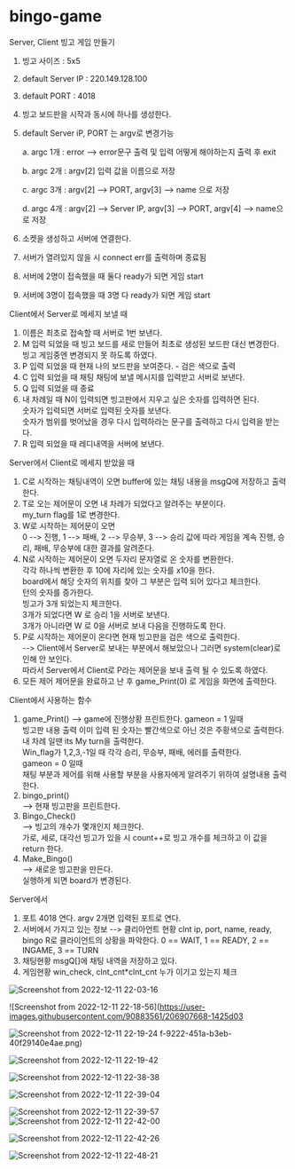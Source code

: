 # bingo-game



Server, Client 빙고 게임 만들기


1. 빙고 사이즈 : 5x5
2. default Server IP : 220.149.128.100
3. default PORT : 4018
4. 빙고 보드판을 시작과 동시에 하나를 생성한다.
5. default Server iP, PORT 는  argv로 변경가능

    a. argc 1개 : error --> error문구 출력 및 입력 어떻게 해야하는지 출력 후 exit

    b. argc 2개 : argv[2] 입력 값을 이름으로 저장

    c. argc 3개 : argv[2] --> PORT, argv[3] --> name 으로 저장

    d. argc 4개 : argv[2] --> Server IP, argv[3] --> PORT, argv[4] --> name으로 저장

6. 소켓을 생성하고 서버에 연결한다.
7. 서버가 열려있지 않을 시 connect err를 출력하며 종료됨
8. 서버에 2명이 접속했을 때 둘다 ready가 되면 게임 start
9. 서버에 3명이 접속했을 때 3명 다 ready가 되면 게임 start


Client에서 Server로 메세지 보낼 때

1. 이름은 최초로 접속할 때 서버로 1번 보낸다.
2. M 입력 되었을 때 빙고 보드를 새로 만들어 최초로 생성된 보드판 대신 변경한다.<br/>
        빙고 게임중엔 변경되지 못 하도록 하였다.
3. P 입력 되었을 때 현재 나의 보드판을 보여준다. - 검은 색으로 출력
4. C 입력 되었을 때 채팅
        채팅에 보낼 메시지를 입력받고 서버로 보낸다.
5. Q 입력 되었을 때 종료
6. 내 차례일 때 N이 입력되면 빙고판에서 지우고 싶은 숫자를 입력하면 된다.<br/>
        숫자가 입력되면 서버로 입력된 숫자를 보낸다.<br/>
        숫자가 범위를 벗어났을 경우 다시 입력하라는 문구를 출력하고 다시 입력을 받는다.<br/>
7. R 입력 되었을 때 레디내역을 서버에 보낸다.

Server에서 Client로 메세지 받았을 때

1. C로 시작하는 채팅내역이 오면 buffer에 있는 채팅 내용을 msgQ에 저장하고 출력한다.
2. T로 오는 제어문이 오면 내 차례가 되었다고 알려주는 부분이다.<br/>
        my_turn flag를 1로 변경한다.
3. W로 시작하는 제어문이 오면 <br/>
    0 --> 진행, 1 --> 패배, 2 --> 무승부, 3 --> 승리
    값에 따라 게임을 계속 진행, 승리, 패배, 무승부에 대한 결과를 알려준다.
4. N로 시작하는 제어문이 오면 두자리 문자열로 온 숫자를 변환한다.<br/>
    각각 하나씩 변환한 후 10에 자리에 있는 숫자를 x10을 한다.<br/>
    board에서 해당 숫자의 위치를 찾아 그 부분은 입력 되어 있다고 체크한다.<br/>
    턴의 숫자를 증가한다.<br/>
    빙고가 3개 되었는지 체크한다.<br/>
    3개가 되었다면 W 로 승리 1을 서버로 보낸다.<br/>
    3개가 아니라면 W 로 0을 서버로 보내 다음을 진행하도록 한다.<br/>
5. P로 시작하는 제어문이 온다면 현재 빙고판을 검은 색으로 출력한다.  <br/>
        --> Client에서 Server로 보내는 부분에서 해보았으나 그러면 system(clear)로 인해 안 보인다.<br/>따라서 Server에서 Client로 P라는 제어문을 보내 출력 될 수 있도록 하였다.  
6. 모든 제어 제어문을 완료하고 난 후 game_Print(0) 로 게임을 화면에 출력한다.

Client에서 사용하는 함수
1. game_Print()
    --> game에 진행상황 프린트한다.
        gameon = 1 일때  <br/>
        빙고판 내용 출력 이미 입력 된 숫자는 빨간색으로 아닌 것은 주황색으로 출력한다.  <br/>
        내 차례 일땐 its My turn을 출력한다. <br/> 
        Win_flag가 1,2,3,-1일 때 각각 승리, 무승부, 패배, 에러를 출력한다.  <br/>
        gameon = 0 일때<br/>
        채팅 부분과 제어를 위해 사용할 부분을 사용자에게 알려주기 위하여 설명내용 출력한다.<br/>
2. bingo_print()<br/>
    --> 현재 빙고판을 프린트한다.
3. Bingo_Check()<br/>
    --> 빙고의 개수가 몇개인지 체크한다.<br/>
        가로, 세로, 대각선 빙고가 있을 시 count++로 빙고 개수를 체크하고 이 값을 return 한다.
4. Make_Bingo()<br/>
    --> 새로운 빙고판을 만든다.<br/>
        실행하게 되면 board가 변경된다.

Server에서
1. 포트 4018 연다. argv 2개면 입력된 포트로 연다.
2. 서버에서 가지고 있는 정보
    --> 클리아언트 현황 clnt ip, port, name, ready, bingo
    R로 클라이언트의 상황을 파악한다. 
    0 == WAIT, 1 == READY, 2 == INGAME, 3 == TURN
3. 채팅현황
    msgQ[]에 채팅 내역을 저장하고 있다.
4. 게임현황
    win_check, clnt_cnt*clnt_cnt    누가 이기고 있는지 체크


![Screenshot from 2022-12-11 22-03-16](https://user-images.githubusercontent.com/90883561/206905315-a31fac99-3731-400f-9731-7fb281a2115c.png)

![Screenshot from 2022-12-11 22-18-56](https://user-images.githubusercontent.com/90883561/206907668-1425d03

![Screenshot from 2022-12-11 22-19-24](https://user-images.githubusercontent.com/90883561/206907671-c97f0b10-6013-4c27-bcf5-89ae31c200c0.png)
f-9222-451a-b3eb-40f29140e4ae.png)

![Screenshot from 2022-12-11 22-19-42](https://user-images.githubusercontent.com/90883561/206907681-58dce90d-f5fc-45e4-afc8-944416d4d9fb.png)


![Screenshot from 2022-12-11 22-38-38](https://user-images.githubusercontent.com/90883561/206907686-07b0d71b-c616-4642-911a-45e0fb5e1940.png)

![Screenshot from 2022-12-11 22-39-04](https://user-images.githubusercontent.com/90883561/206907699-b1083a24-16ba-42a1-a367-e5ff90352604.png)


![Screenshot from 2022-12-11 22-39-57](https://user-images.githubusercontent.com/90883561/206907715-616d2bed-041f-4899-8f19-3b4ed881233f.png)
![Screenshot from 2022-12-11 22-42-00](https://user-images.githubusercontent.com/90883561/206907724-d5e22c99-c338-4942-92d5-5ea10433327d.png)

![Screenshot from 2022-12-11 22-42-26](https://user-images.githubusercontent.com/90883561/206907736-5d67065f-df12-4c1a-8624-3d56d4a659b5.png)

![Screenshot from 2022-12-11 22-48-21](https://user-images.githubusercontent.com/90883561/206907741-cbee94d3-a902-4c92-a977-d814369a9f31.png)








